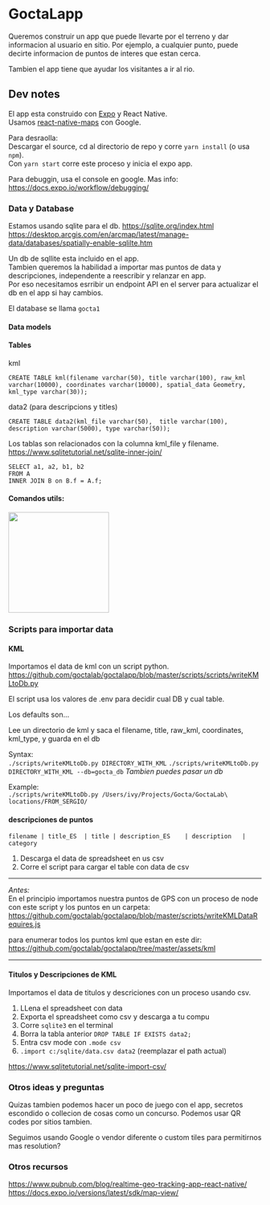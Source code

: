 # GoctaLapp

Queremos construir un app que puede llevarte por
el terreno y dar informacion al usuario en sitio.
Por ejemplo, a cualquier punto, puede decirte informacion de puntos de interes que estan cerca.

Tambien el app tiene que ayudar los visitantes a ir al rio.

## Dev notes

El app esta construido con [Expo](https://docs.expo.io/) y React Native.  
Usamos [react-native-maps](https://github.com/react-native-community/react-native-maps) con Google.  

Para desraolla:  
Descargar el source, cd al directorio de repo y corre `yarn install` (o usa `npm`).  
Con `yarn start` corre este proceso y inicia el expo app.

Para debuggin, usa el console en google. Mas info: https://docs.expo.io/workflow/debugging/


### Data y Database

Estamos usando sqlite para el db.
https://sqlite.org/index.html
https://desktop.arcgis.com/en/arcmap/latest/manage-data/databases/spatially-enable-sqlilte.htm

Un db de sqllite esta incluido en el app.  
Tambien queremos la habilidad a importar mas puntos de data y descripciones, independente a reescribir y relanzar en app.  
Por eso necesitamos esrribir un endpoint API en el server para actualizar el db en el app si hay cambios.


El database se llama `gocta1`

#### Data models

#### Tables

kml
```
CREATE TABLE kml(filename varchar(50), title varchar(100), raw_kml varchar(10000), coordinates varchar(10000), spatial_data Geometry, kml_type varchar(30));
```

data2 (para descripcions y titles)
```
CREATE TABLE data2(kml_file varchar(50),  title varchar(100), description varchar(5000), type varchar(50));
```

Los tablas son relacionados con la columna kml_file y filename.  
https://www.sqlitetutorial.net/sqlite-inner-join/

```
SELECT a1, a2, b1, b2
FROM A
INNER JOIN B on B.f = A.f;
```

#### Comandos utils:

<img src="https://user-images.githubusercontent.com/92090/90290981-7af15480-de44-11ea-80a5-22e713e7f7ac.jpeg" width="200" />

### Scripts para importar data

#### KML

Importamos el data de kml con un script python.   
https://github.com/goctalab/goctalapp/blob/master/scripts/scripts/writeKMLtoDb.py

El script usa los valores de .env para decidir cual DB y cual table.

Los defaults son...

Lee un directorio de kml y saca el filename, title, raw_kml, coordinates, kml_type, y guarda en el db

Syntax:  
`./scripts/writeKMLtoDb.py DIRECTORY_WITH_KML`
`./scripts/writeKMLtoDb.py DIRECTORY_WITH_KML --db=gocta_db` _Tambien puedes pasar un db_

Example:  
`./scripts/writeKMLtoDb.py /Users/ivy/Projects/Gocta/GoctaLab\ locations/FROM_SERGIO/ `

#### descripciones de puntos

```filename	| title_ES	| title	| description_ES	| description	| category```
1. Descarga el data de spreadsheet en us csv
1. Corre el script para cargar el table con data de csv
___

_Antes:_  
En el principio importamos nuestra puntos de GPS con un proceso de node con este script y los puntos en un carpeta:  
https://github.com/goctalab/goctalapp/blob/master/scripts/writeKMLDataRequires.js 

para enumerar todos los puntos kml que estan en este dir:  
https://github.com/goctalab/goctalapp/tree/master/assets/kml  

---

#### Titulos y Descripciones de KML

Importamos el data de titulos y descriciones con un proceso usando csv.

1. LLena el spreadsheet con data
1. Exporta el spreadsheet como csv y descarga a tu compu
1. Corre `sqlite3` en el terminal
1. Borra la tabla anterior ```DROP TABLE IF EXISTS data2;```
1. Entra csv mode con `.mode csv`
1. `.import c:/sqlite/data.csv data2` (reemplazar el path actual)

https://www.sqlitetutorial.net/sqlite-import-csv/


### Otros ideas y preguntas

Quizas tambien podemos hacer un poco de juego con el app, secretos escondido o collecion de cosas como un concurso.
Podemos usar QR codes por sitios tambien.

Seguimos usando Google o vendor diferente o custom tiles para permitirnos mas resolution?  

### Otros recursos
https://www.pubnub.com/blog/realtime-geo-tracking-app-react-native/
https://docs.expo.io/versions/latest/sdk/map-view/

 


